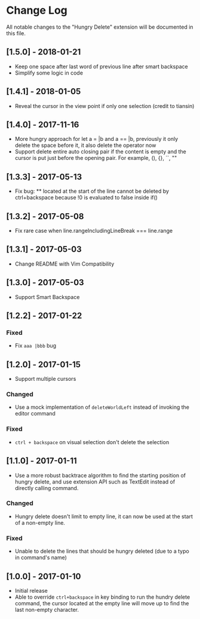 # Change Log
All notable changes to the "Hungry Delete" extension will be documented in this file.

## [1.5.0] - 2018-01-21
- Keep one space after last word of previous line after smart backspace
- Simplify some logic in code

## [1.4.1] - 2018-01-05
- Reveal the cursor in the view point if only one selection (credit to tiansin)

## [1.4.0] - 2017-11-16
- More hungry approach for let a = |b and a == |b, previously it only delete the space before it, it also delete the operator now
- Support delete entire auto closing pair if the content is empty and the cursor is put just before the opening pair. For example, (), {}, ``, ""

## [1.3.3] - 2017-05-13
- Fix bug: ** located at the start of the line cannot be deleted by ctrl+backspace because !0 is evaluated to false inside if()

## [1.3.2] - 2017-05-08
- Fix rare case when line.rangeIncludingLineBreak === line.range

## [1.3.1] - 2017-05-03
- Change README with Vim Compatibility

## [1.3.0] - 2017-05-03
- Support Smart Backspace

## [1.2.2] - 2017-01-22

### Fixed
- Fix `aaa |bbb` bug

## [1.2.0] - 2017-01-15
- Support multiple cursors

### Changed
- Use a mock implementation of `deleteWorldLeft` instead of invoking the editor command

### Fixed
- `ctrl + backspace` on visual selection don't delete the selection

## [1.1.0] - 2017-01-11
- Use a more robust backtrace algorithm to find the starting position of hungry delete, and use extension API such as TextEdit instead of directly calling command.

### Changed
- Hungry delete doesn't limit to empty line, it can now be used at the start of a non-empty line.

### Fixed
- Unable to delete the lines that should be hungry deleted (due to a typo in command's name)

## [1.0.0] - 2017-01-10
- Initial release
- Able to override `ctrl+backspace` in key binding to run the hundry delete command, the cursor located at the empty line will move up to find the last non-empty character.